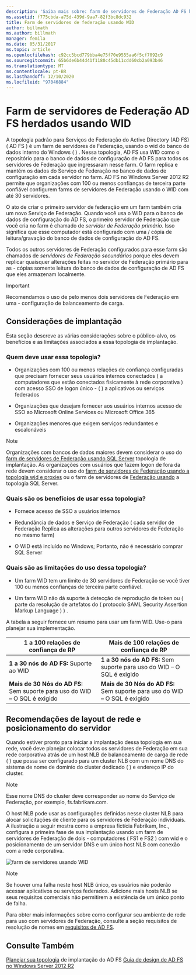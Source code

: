 ```yaml
---
description: 'Saiba mais sobre: farm de servidores de Federação AD FS herdados usando WID'
ms.assetid: f775cbda-a75d-439d-9aa7-82f3bc8dc932
title: Farm de servidores de federação usando WID
author: billmath
ms.author: billmath
manager: femila
ms.date: 05/31/2017
ms.topic: article
ms.openlocfilehash: c92cc5bcd779bba4e75f70e9555aa6f5cf7092c9
ms.sourcegitcommit: 65b6de6b44d41f1180c45db11cdd60cb2a093b46
ms.translationtype: MT
ms.contentlocale: pt-BR
ms.lasthandoff: 12/10/2020
ms.locfileid: "97046884"
---
```

# <a name="legacy-ad-fs-federation-server-farm-using-wid"></a>Farm de servidores de Federação AD FS herdados usando WID

A topologia padrão para Serviços de Federação do Active Directory (AD FS) \( AD FS \) é um farm de servidores de Federação, usando o wid do banco de dados interno do Windows \( \) . Nessa topologia, AD FS usa WID como o repositório para o banco de dados de configuração de AD FS para todos os servidores de Federação que ingressaram nesse farm. O farm replica e mantém os dados do Serviço de Federação no banco de dados de configuração em cada servidor no farm. AD FS no Windows Server 2012 R2 permite que organizações com 100 ou menos confianças de terceira parte confiável configurem farms de servidores de Federação usando o WID com até 30 servidores.

O ato de criar o primeiro servidor de federação em um farm também cria um novo Serviço de Federação. Quando você usa o WID para o banco de dados de configuração do AD FS, o primeiro servidor de Federação que você cria no farm é chamado de *servidor de Federação primário*. Isso significa que esse computador está configurado com uma \/ cópia de leitura/gravação do banco de dados de configuração do AD FS.

Todos os outros servidores de Federação configurados para esse farm são chamados de *servidores de Federação secundários* porque eles devem replicar quaisquer alterações feitas no servidor de Federação primário para as \- cópias somente leitura do banco de dados de configuração de AD FS que eles armazenam localmente.

> [!IMPORTANT]
> Recomendamos o uso de pelo menos dois servidores de Federação em uma \- configuração de balanceamento de carga.

## <a name="deployment-considerations"></a>Considerações de implantação
Esta seção descreve as várias considerações sobre o público-alvo, os benefícios e as limitações associados a essa topologia de implantação.

### <a name="who-should-use-this-topology"></a>Quem deve usar essa topologia?

- Organizações com 100 ou menos relações de confiança configuradas que precisam fornecer seus usuários internos conectados \( a computadores que estão conectados fisicamente à rede corporativa \) com acesso SSO de logon único \- \( \) a aplicativos ou serviços federados

- Organizações que desejam fornecer aos usuários internos acesso de SSO ao Microsoft Online Services ou Microsoft Office 365

- Organizações menores que exigem serviços redundantes e escalonáveis

> [!NOTE]
> Organizações com bancos de dados maiores devem considerar o uso do [farm de servidores de Federação usando SQL Server](Federation-Server-Farm-Using-SQL-Server.md) topologia de implantação. As organizações com usuários que fazem logon de fora da rede devem considerar o uso do [farm de servidores de Federação usando a topologia wid e proxies](Federation-Server-Farm-Using-WID-and-Proxies.md) ou o farm de servidores de [Federação usando](Federation-Server-Farm-Using-SQL-Server.md) a topologia SQL Server.

### <a name="what-are-the-benefits-of-using-this-topology"></a>Quais são os benefícios de usar essa topologia?

- Fornece acesso de SSO a usuários internos

- Redundância de dados e Serviço de Federação \( cada servidor de Federação Replica as alterações para outros servidores de Federação no mesmo farm\)

- O WID está incluído no Windows; Portanto, não é necessário comprar SQL Server

### <a name="what-are-the-limitations-of-using-this-topology"></a>Quais são as limitações do uso dessa topologia?

- Um farm WID tem um limite de 30 servidores de Federação se você tiver 100 ou menos confianças de terceira parte confiável.

- Um farm WID não dá suporte à detecção de reprodução de token ou \( parte da resolução de artefatos do \( protocolo SAML Security Assertion Markup Language \) \) .

A tabela a seguir fornece um resumo para usar um farm WID. Use-o para planejar sua implementação.

| 1 a 100 relações de confiança de RP | Mais de 100 relações de confiança de RP |
|--|--|
| **1 a 30 nós do AD FS:** Suporte ao WID | **1 a 30 nós do AD FS:** Sem suporte para uso do WID – O SQL é exigido |
| **Mais de 30 Nós do AD FS:** Sem suporte para uso do WID – O SQL é exigido | **Mais de 30 Nós do AD FS:** Sem suporte para uso do WID – O SQL é exigido |


## <a name="server-placement-and-network-layout-recommendations"></a>Recomendações de layout de rede e posicionamento do servidor
Quando estiver pronto para iniciar a implantação dessa topologia em sua rede, você deve planejar colocar todos os servidores de Federação em sua rede corporativa atrás de um host NLB de balanceamento de carga de rede \( \) que possa ser configurado para um cluster NLB com um nome DNS do sistema de nome de domínio do cluster dedicado \( \) e endereço IP do cluster.

> [!NOTE]
> Esse nome DNS do cluster deve corresponder ao nome do Serviço de Federação, por exemplo, fs.fabrikam.com.

O host NLB pode usar as configurações definidas nesse cluster NLB para alocar solicitações de cliente para os servidores de Federação individuais. A ilustração a seguir mostra como a empresa fictícia Fabrikam, Inc., configura a primeira fase de sua implantação usando um farm de servidores de Federação de dois \- computadores \( FS1 e FS2 \) com wid e o posicionamento de um servidor DNS e um único host NLB com conexão com a rede corporativa.

![farm de servidores usando WID](media/FarmWID.gif)

> [!NOTE]
> Se houver uma falha neste host NLB único, os usuários não poderão acessar aplicativos ou serviços federados. Adicione mais hosts NLB se seus requisitos comerciais não permitirem a existência de um único ponto de falha.

Para obter mais informações sobre como configurar seu ambiente de rede para uso com servidores de Federação, consulte a seção requisitos de resolução de nomes em [requisitos de AD FS](AD-FS-Requirements.md).

## <a name="see-also"></a>Consulte Também
[Planejar sua topologia](Plan-Your-AD-FS-Deployment-Topology.md) 
 de implantação do AD FS [Guia de design de AD FS no Windows Server 2012 R2](AD-FS-Design-Guide-in-Windows-Server-2012-R2.md)
